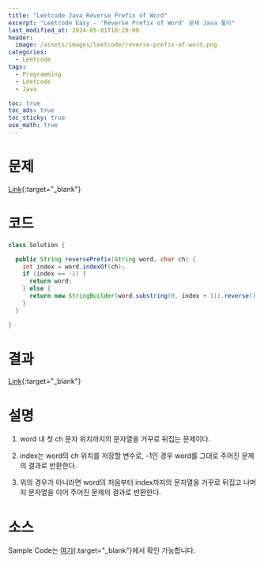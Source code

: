```yaml
---
title: "Leetcode Java Reverse Prefix of Word"
excerpt: "Leetcode Easy - 'Reverse Prefix of Word' 문제 Java 풀이"
last_modified_at: 2024-05-01T10:20:00
header:
  image: /assets/images/leetcode/reverse-prefix-of-word.png
categories:
  - Leetcode
tags:
  - Programming
  - Leetcode
  - Java

toc: true
toc_ads: true
toc_sticky: true
use_math: true
---
```

# 문제
[Link](https://leetcode.com/problems/reverse-prefix-of-word/){:target="_blank"}

# 코드
```java
class Solution {

  public String reversePrefix(String word, char ch) {
    int index = word.indexOf(ch);
    if (index == -1) {
      return word;
    } else {
      return new StringBuilder(word.substring(0, index + 1)).reverse().toString() + word.substring(index + 1);
    }
  }

}
```

# 결과
[Link](https://leetcode.com/problems/reverse-prefix-of-word/submissions/1246117721/){:target="_blank"}

# 설명
1. word 내 첫 ch 문자 위치까지의 문자열을 거꾸로 뒤집는 문제이다.

2. index는 word의 ch 위치를 저장할 변수로, -1인 경우 word를 그대로 주어진 문제의 결과로 반환한다.

3. 위의 경우가 아니라면 word의 처음부터 index까지의 문자열을 거꾸로 뒤집고 나머지 문자열을 이어 주어진 문제의 결과로 반환한다.

# 소스
Sample Code는 [여기](https://github.com/GracefulSoul/leetcode/blob/master/src/main/java/gracefulsoul/problems/ReversePrefixOfWord.java){:target="_blank"}에서 확인 가능합니다.